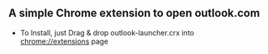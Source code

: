 ## A simple Chrome extension to open outlook.com
 - To Install, just Drag & drop outlook-launcher.crx into [chrome://extensions](chrome://extensions) page